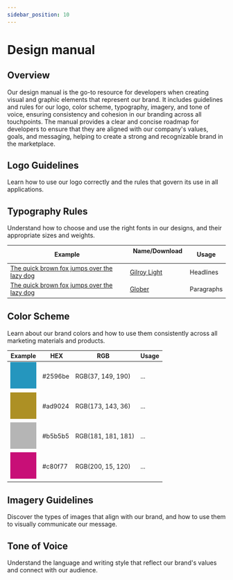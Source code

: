 ```yaml
---
sidebar_position: 10
---
```


# Design manual

## Overview

Our design manual is the go-to resource for developers when creating visual and graphic elements that represent our brand. It includes guidelines and rules for our logo, color scheme, typography, imagery, and tone of voice, ensuring consistency and cohesion in our branding across all touchpoints. The manual provides a clear and concise roadmap for developers to ensure that they are aligned with our company's values, goals, and messaging, helping to create a strong and recognizable brand in the marketplace.

## Logo Guidelines

Learn how to use our logo correctly and the rules that govern its use in all applications.

## Typography Rules

Understand how to choose and use the right fonts in our designs, and their appropriate sizes and weights.

| Example                                     | Name/Download                                | Usage           |
|---------------------------------------------|----------------------------------------------|-----------------|
| [The quick brown fox jumps over the lazy dog](https://fontsgeek.com/fonts/gilroy-light) | [Gilroy Light](./font/gilroy-light.woff2)    |  Headlines            |
| [The quick brown fox jumps over the lazy dog](#) | [Glober](./font/glober.woff2)    |  Paragraphs            |



## Color Scheme

Learn about our brand colors and how to use them consistently across all marketing materials and products.

| Example              | HEX     | RGB                | Usage           |
|----------------------|---------|--------------------|-----------------|
|![](./img/2596be.png) | #2596be | RGB(37, 149, 190)  | ...             |
|![](./img/ad9024.png) | #ad9024 | RGB(173, 143, 36)  | ...             |
|![](./img/b5b5b5.png) | #b5b5b5 | RGB(181, 181, 181) | ...             |
|![](./img/c80f77.png) | #c80f77 | RGB(200, 15, 120)  | ...             |

## Imagery Guidelines

Discover the types of images that align with our brand, and how to use them to visually communicate our message.

## Tone of Voice

Understand the language and writing style that reflect our brand's values and connect with our audience.

